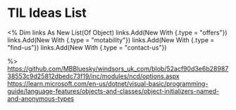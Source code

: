 # TIL Ideas List


<%
    Dim links As New List(Of Object)
    links.Add(New With {.type = "offers"})
    links.Add(New With {.type = "motability"})
    links.Add(New With {.type = "find-us"})
    links.Add(New With {.type = "contact-us"})

%>
https://github.com/MBBluesky/windsors_uk_com/blob/52acf90d3e6b2898738553c9d25812dbedc73f19/inc/modules/ncd/options.aspx
https://learn.microsoft.com/en-us/dotnet/visual-basic/programming-guide/language-features/objects-and-classes/object-initializers-named-and-anonymous-types